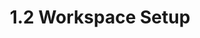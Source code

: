 ---
layout: post
title: '1.2 Workspace Setup'
parent: '1 Zephyr Setup'
has_children: true
nav_order: 2
---